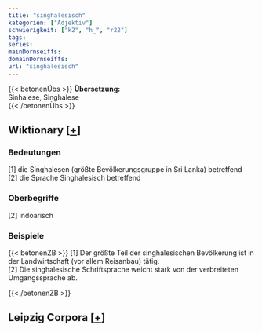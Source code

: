 ```yaml
---
title: "singhalesisch"
kategorien: ["Adjektiv"]
schwierigkeit: ["k2", "h_", "r22"]
tags:
series:
mainDornseiffs:
domainDornseiffs:
url: "singhalesisch"
---
```


{{< betonenÜbs >}}
**Übersetzung:**  
Sinhalese, Singhalese  
{{< /betonenÜbs >}}

## Wiktionary [[+](https://de.wiktionary.org/wiki/singhalesisch)]

### Bedeutungen
[1] die Singhalesen (größte Bevölkerungsgruppe in Sri Lanka) betreffend  
[2] die Sprache Singhalesisch betreffend  

### Oberbegriffe
[2] indoarisch  

### Beispiele
{{< betonenZB >}}
[1] Der größte Teil der singhalesischen Bevölkerung ist in der Landwirtschaft (vor allem Reisanbau) tätig.  
[2] Die singhalesische Schriftsprache weicht stark von der verbreiteten Umgangssprache ab.  

{{< /betonenZB >}}

## Leipzig Corpora [[+](https://corpora.uni-leipzig.de/en/res?word=singhalesisch&corpusId=deu_newscrawl-public_2018)]

